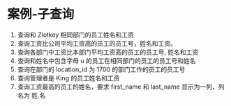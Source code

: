 # 案例-子查询

1. 查询和 Zlotkey 相同部门的员工姓名和工资
2. 查询工资比公司平均工资高的员工的员工号，姓名和工资。
3. 查询各部门中工资比本部门平均工资高的员工的员工号, 姓名和工资
4. 查询和姓名中包含字母 u 的员工在相同部门的员工的员工号和姓名
5. 查询在部门的 location_id 为 1700 的部门工作的员工的员工号
6. 查询管理者是 King 的员工姓名和工资
7. 查询工资最高的员工的姓名，要求 first_name 和 last_name 显示为一列，列名为 姓.名

